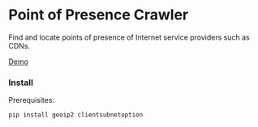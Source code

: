# Point of Presence Crawler
Find and locate points of presence of Internet service providers such as CDNs.

[Demo](https://eaufavor.net/2016/01/11/PoP-Crawler/)

### Install
Prerequisites:
```
pip install geoip2 clientsubnetoption
```
